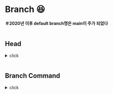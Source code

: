 # Branch :laughing:

**＃2020년 이후 default branch명은 main이 주가 되었다**
<br>
<br>

## Head
<details>
<summary>click</summary>
<div markdown="1">       
  
<br>
Head는 현재 작업중인 branch의 포인터로,
<br>
A라는 새로운 branch를 만들고 Head가 A에 위치하면 모든 작업은 그 branch에만 영향을 미친다

</div>
</details>

<br>

## Branch Command

<details>
<summary>click</summary>
<div markdown="1">       
  
<br>
:mag: *git branch* : 저장소에 현재 존재하는 branch 목록을 보여준다
<br>
:mag: *git branch branch-name* : branch-name의 새 branch가 생성된다

</div>
</details>

<br>






